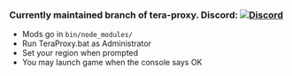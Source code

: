 ### Currently maintained branch of tera-proxy. Discord: [![Discord](https://discordapp.com/api/guilds/281311998765957121/widget.png)](https://discord.gg/RR9zf85)

* Mods go in `bin/node_modules/`
* Run TeraProxy.bat as Administrator
* Set your region when prompted
* You may launch game when the console says OK